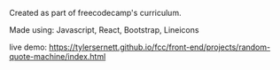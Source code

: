 Created as part of freecodecamp's curriculum.

Made using: Javascript, React, Bootstrap, Lineicons

live demo: https://tylersernett.github.io/fcc/front-end/projects/random-quote-machine/index.html
